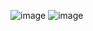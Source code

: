 ![image](https://github.com/autarchical200/Bai4/assets/102639986/e7e3528d-9772-4f5e-8ced-c973c0ffe6a4)
![image](https://github.com/autarchical200/Bai4/assets/102639986/0418033c-27f0-4602-8be2-429283c24fc9)
